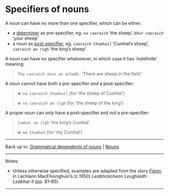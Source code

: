 # Specifiers of nouns

A noun can have no more than one specifier, which can be either:

- a [determiner](determiners.md) as pre-specifier, eg. `na caoraich` ‘the sheep’, `bhur caoraich` ‘your sheep’
- a noun as [post-specifier](post-specifiers.md), eg. `caoraich Chumhail` ‘Cumhal’s sheep’, `caoraich an rìgh` ‘the king’s sheep’

A noun can have *no* specifier whatsoever, in which case it has ‘indefinite’ meaning:

> `Tha caoraich anns an achadh.` ‘There are sheep in the field.’

A noun cannot have *both* a pre-specifier *and* a post-specifier:

> `❌ na caoraich Chumhail` (for ‘the sheep of Cumhal’)
>
>`❌ na caoraich an rìgh` (for ‘the sheep of the king’)

A proper noun can *only* have a post-specifier and *not* a pre-specifier:

> `Cumhal an rìgh` ‘the king’s Cumhal’
>
>`❌ mo Chumhal` (for ‘my Cumhal’)

----

Back up to: [Grammatical dependents of nouns](../index.md) \| [Nouns](../../index.md)

----

Notes:

- Unless otherwise specified, examples are adapted from the story *[Fionn](../../texts/Fionn.md)*, in Lachlann MacFhionghuin’s (c.1950) *Leabhraichean Leughaidh: Leabhar II* (pp. 81–85).

----
